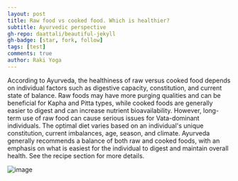 ```yaml
---
layout: post
title: Raw food vs cooked food. Which is healthier? 
subtitle: Ayurvedic perspective
gh-repo: daattali/beautiful-jekyll
gh-badge: [star, fork, follow]
tags: [test]
comments: true
author: Raki Yoga
---
```



According to Ayurveda, the healthiness of raw versus cooked food depends on individual factors such as digestive capacity, constitution, and current state of balance. Raw foods may have more purging qualities and can be beneficial for Kapha and Pitta types, while cooked foods are generally easier to digest and can increase nutrient bioavailability. However, long-term use of raw food can cause serious issues for Vata-dominant individuals. The optimal diet varies based on an individual's unique constitution, current imbalances, age, season, and climate. Ayurveda generally recommends a balance of both raw and cooked foods, with an emphasis on what is easiest for the individual to digest and maintain overall health. See the recipe section for more details.

![image](https://github.com/rakiyoga/rakiyoga.github.io/assets/32105064/9006c0aa-0fc3-4a70-a2f9-b72294b63399)






